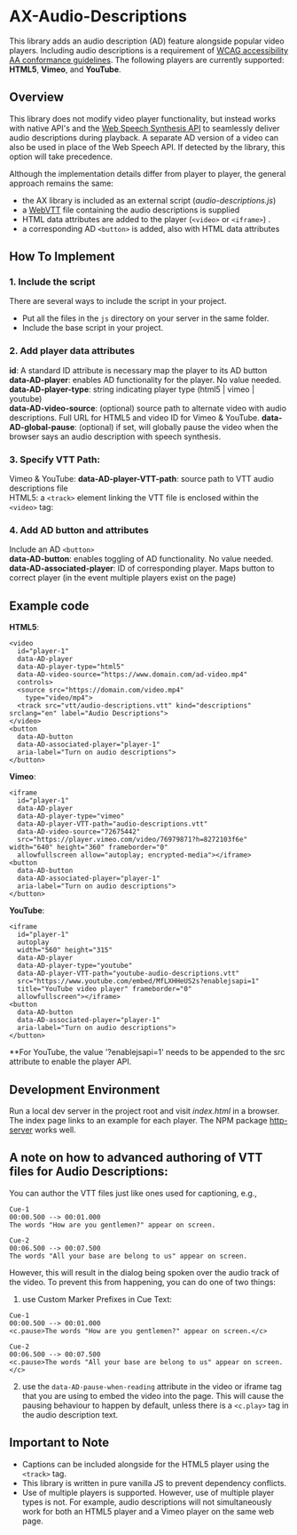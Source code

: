 # AX-Audio-Descriptions

This library adds an audio description (AD) feature alongside popular video players. Including audio descriptions is a requirement of [WCAG accessibility AA conformance guidelines](https://www.w3.org/WAI/WCAG21/quickref/#audio-description-prerecorded). The following players are currently supported: **HTML5**, **Vimeo**, and **YouTube**.  

## Overview

This library does not modify video player functionality, but instead works with native API's and the [Web Speech Synthesis API](https://developer.mozilla.org/en-US/docs/Web/API/SpeechSynthesis) to seamlessly deliver audio descriptions during playback. A separate AD version of a video can also be used in place of the Web Speech API. If detected by the library, this option will take precedence. 

Although the implementation details differ from player to player, the general approach remains the same: 
- the AX library is included as an external script (*audio-descriptions.js*)
- a [WebVTT](https://developer.mozilla.org/en-US/docs/Web/API/WebVTT_API) file containing the audio descriptions is supplied
- HTML data attributes are added to the player (`<video>` or `<iframe>`) .
- a corresponding AD `<button>` is added, also with HTML data attributes 

## How To Implement

### 1. Include the script 

There are several ways to include the script in your project.

- Put all the files in the `js` directory on your server in the same folder.
- Include the base script in your project.
<script src="js/enscribe.js"></script>
<!-- No need to add plugin scripts manually -->


### 2. Add player data attributes 
**id**: A standard ID attribute is necessary map the player to its AD button<br />
**data-AD-player**: enables AD functionality for the player. No value needed.<br />
**data-AD-player-type**: string indicating player type (html5 | vimeo | youtube)<br />
**data-AD-video-source**: (optional) source path to alternate video with audio descriptions. Full URL for HTML5 and video ID for Vimeo & YouTube.
**data-AD-global-pause**: (optional) if set, will globally pause the video when the browser says an audio description with speech synthesis. 

### 3. Specify VTT Path:

Vimeo & YouTube: **data-AD-player-VTT-path**: source path to VTT audio descriptions file<br />
HTML5: a `<track>` element linking the VTT file is enclosed within the `<video>` tag:

 
### 4. Add AD button and attributes

Include an AD `<button>`<br />
**data-AD-button**: enables toggling of AD functionality. No value needed.<br />
**data-AD-associated-player**: ID of corresponding player. Maps button to correct player (in the event multiple players exist on the page)

## Example code

**HTML5**:

    <video 
      id="player-1"
      data-AD-player
      data-AD-player-type="html5" 
      data-AD-video-source="https://www.domain.com/ad-video.mp4"
      controls>
      <source src="https://domain.com/video.mp4"
        type="video/mp4">
      <track src="vtt/audio-descriptions.vtt" kind="descriptions" srclang="en" label="Audio Descriptions">
    </video>
    <button 
      data-AD-button
      data-AD-associated-player="player-1"
      aria-label="Turn on audio descriptions">
    </button>

**Vimeo**: 

    <iframe 
      id="player-1"
      data-AD-player
      data-AD-player-type="vimeo" 
      data-AD-player-VTT-path="audio-descriptions.vtt"
      data-AD-video-source="72675442"
      src="https://player.vimeo.com/video/76979871?h=8272103f6e" width="640" height="360" frameborder="0"
      allowfullscreen allow="autoplay; encrypted-media"></iframe>
    <button 
      data-AD-button
      data-AD-associated-player="player-1"
      aria-label="Turn on audio descriptions">
    </button>

**YouTube**: 

    <iframe 
      id="player-1" 
      autoplay 
      width="560" height="315"
      data-AD-player
      data-AD-player-type="youtube" 
      data-AD-player-VTT-path="youtube-audio-descriptions.vtt"
      src="https://www.youtube.com/embed/MfLXHHeUS2s?enablejsapi=1" 
      title="YouTube video player" frameborder="0"
      allowfullscreen"></iframe>
    <button 
      data-AD-button
      data-AD-associated-player="player-1"
      aria-label="Turn on audio descriptions">
    </button>

**For YouTube, the value '?enablejsapi=1' needs to be appended to the src attribute to enable the player API.

## Development Environment

Run a local dev server in the project root and visit *index.html* in a browser. The index page links to an example for each player. The NPM package [http-server](https://www.npmjs.com/package/http-server) works well.   


## A note on how to advanced authoring of VTT files for Audio Descriptions:  
You can author the VTT files just like ones used for captioning, e.g.,

```
Cue-1
00:00.500 --> 00:01.000
The words "How are you gentlemen?" appear on screen.

Cue-2
00:06.500 --> 00:07.500
The words "All your base are belong to us" appear on screen.
```

However, this will result in the dialog being spoken over the audio track of the video.  To prevent this from happening, you can do one of two things:

1. use Custom Marker Prefixes in Cue Text:

```
Cue-1
00:00.500 --> 00:01.000
<c.pause>The words "How are you gentlemen?" appear on screen.</c>

Cue-2
00:06.500 --> 00:07.500
<c.pause>The words "All your base are belong to us" appear on screen.</c>
```

2. use the `data-AD-pause-when-reading` attribute in the video or iframe tag that you are using to embed the video into the page.  This will cause the pausing behaviour to happen by default, unless there is a `<c.play>` tag in the audio description text.

## Important to Note

- Captions can be included alongside for the HTML5 player using the `<track>` tag. 
- This library is written in pure vanilla JS to prevent dependency conflicts. 
- Use of multiple players is supported. However, use of multiple player types is not. For example, audio descriptions will not simultaneously work for both an HTML5 player and a Vimeo player on the same web page. 
